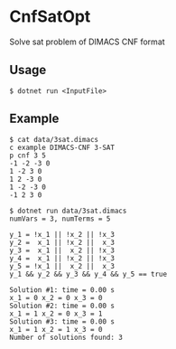 # CnfSatOpt
Solve sat problem of DIMACS CNF format

## Usage

```
$ dotnet run <InputFile>
```

## Example

```shell
$ cat data/3sat.dimacs
c example DIMACS-CNF 3-SAT
p cnf 3 5
-1 -2 -3 0
1 -2 3 0
1 2 -3 0
1 -2 -3 0
-1 2 3 0
```

```shell
$ dotnet run data/3sat.dimacs
numVars = 3, numTerms = 5

y_1 = !x_1 || !x_2 || !x_3
y_2 =  x_1 || !x_2 ||  x_3
y_3 =  x_1 ||  x_2 || !x_3
y_4 =  x_1 || !x_2 || !x_3
y_5 = !x_1 ||  x_2 ||  x_3
y_1 && y_2 && y_3 && y_4 && y_5 == true

Solution #1: time = 0.00 s
x_1 = 0 x_2 = 0 x_3 = 0
Solution #2: time = 0.00 s
x_1 = 1 x_2 = 0 x_3 = 1
Solution #3: time = 0.00 s
x_1 = 1 x_2 = 1 x_3 = 0
Number of solutions found: 3
```
